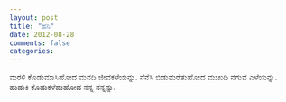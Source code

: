 ```yaml
---
layout: post
title: "ಹನಿ"
date: 2012-08-28
comments: false
categories: 
---
```



ಮರಳಿ ಕೊಡುಮಾಸಿಹೋದ ಮನದಿ ಜೀವಕಳೆಯನ್ನು. ನೆನೆಸಿ ಬಿಡುಮರೆತುಹೋದ ಮುಖದಿ ನಗುವ ಎಳೆಯನ್ನು. ಹುಡುಕಿ ಕೊಡುಕಳೆದುಹೋದ ನನ್ನ ನನ್ನನ್ನು. 
